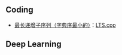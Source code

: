 ## Coding

* [最长递增子序列（字典序最小的）](https://www.nowcoder.com/practice/9cf027bf54714ad889d4f30ff0ae5481?tpId=117&tqId=37796&rp=1&ru=%2Fta%2Fjob-code-high&qru=%2Fta%2Fjob-code-high%2Fquestion-ranking&tab=answerKey)：[LTS.cpp]()

## Deep Learning

